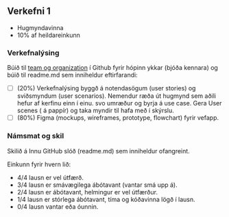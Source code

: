 ## Verkefni 1 
- Hugmyndavinna
- 10% af heildareinkunn

### Verkefnalýsing 
Búið til [team og organization](https://github.com/collab-uniba/socialcde4eclipse/wiki/How-to-setup-a-GitHub-organization,-project-and-team) í Github fyrir hópinn ykkar (bjóða kennara) og búið til readme.md sem inniheldur eftirfarandi:

- [ ] (20%) Verkefnalýsing byggð á notendasögum (user stories) og sviðsmyndum (user scenarios). Nemendur ræða út hugmynd sem aðili hefur af kerfinu einn í einu. svo umræður og byrja á use case. Gera User scenes ( á pappír) og taka myndir til hafa með í skýrslu.
- [ ] (80%) Figma (mockups, wireframes, prototype, flowchart) fyrir vefapp.

### Námsmat og skil
Skilið á Innu GitHub slóð (readme.md) sem inniheldur ofangreint.

Einkunn fyrir hvern lið: 
- 4/4 lausn er vel útfærð.
- 3/4 lausn er smávægilega ábótavant (vantar smá upp á).
- 2/4 lausn er ábótavant, helmingur er vel útfærður.
- 1/4 lausn er stórlega ábótavant, tíma og kóðavinna lögð í lausn.
- 0/4 lausn vantar eða óunnin.

<!--
TODO: Skoða [double dimond](https://www.designcouncil.org.uk/our-resources/the-double-diamond/) 
-->
